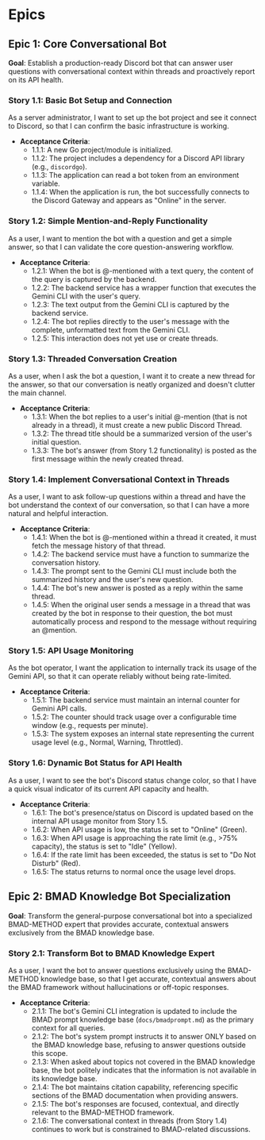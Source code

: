 # Epics

## Epic 1: Core Conversational Bot

**Goal**: Establish a production-ready Discord bot that can answer user questions with conversational context within threads and proactively report on its API health.

### Story 1.1: Basic Bot Setup and Connection

As a server administrator, I want to set up the bot project and see it connect to Discord, so that I can confirm the basic infrastructure is working.

* **Acceptance Criteria**:
    * 1.1.1: A new Go project/module is initialized.
    * 1.1.2: The project includes a dependency for a Discord API library (e.g., `discordgo`).
    * 1.1.3: The application can read a bot token from an environment variable.
    * 1.1.4: When the application is run, the bot successfully connects to the Discord Gateway and appears as "Online" in the server.

### Story 1.2: Simple Mention-and-Reply Functionality

As a user, I want to mention the bot with a question and get a simple answer, so that I can validate the core question-answering workflow.

* **Acceptance Criteria**:
    * 1.2.1: When the bot is @-mentioned with a text query, the content of the query is captured by the backend.
    * 1.2.2: The backend service has a wrapper function that executes the Gemini CLI with the user's query.
    * 1.2.3: The text output from the Gemini CLI is captured by the backend service.
    * 1.2.4: The bot replies directly to the user's message with the complete, unformatted text from the Gemini CLI.
    * 1.2.5: This interaction does not yet use or create threads.

### Story 1.3: Threaded Conversation Creation

As a user, when I ask the bot a question, I want it to create a new thread for the answer, so that our conversation is neatly organized and doesn't clutter the main channel.

* **Acceptance Criteria**:
    * 1.3.1: When the bot replies to a user's initial @-mention (that is not already in a thread), it must create a new public Discord Thread.
    * 1.3.2: The thread title should be a summarized version of the user's initial question.
    * 1.3.3: The bot's answer (from Story 1.2 functionality) is posted as the first message within the newly created thread.

### Story 1.4: Implement Conversational Context in Threads

As a user, I want to ask follow-up questions within a thread and have the bot understand the context of our conversation, so that I can have a more natural and helpful interaction.

* **Acceptance Criteria**:
    * 1.4.1: When the bot is @-mentioned within a thread it created, it must fetch the message history of that thread.
    * 1.4.2: The backend service must have a function to summarize the conversation history.
    * 1.4.3: The prompt sent to the Gemini CLI must include both the summarized history and the user's new question.
    * 1.4.4: The bot's new answer is posted as a reply within the same thread.
    * 1.4.5: When the original user sends a message in a thread that was created by the bot in response to their question, the bot must automatically process and respond to the message without requiring an @mention.

### Story 1.5: API Usage Monitoring

As the bot operator, I want the application to internally track its usage of the Gemini API, so that it can operate reliably without being rate-limited.

* **Acceptance Criteria**:
    * 1.5.1: The backend service must maintain an internal counter for Gemini API calls.
    * 1.5.2: The counter should track usage over a configurable time window (e.g., requests per minute).
    * 1.5.3: The system exposes an internal state representing the current usage level (e.g., Normal, Warning, Throttled).

### Story 1.6: Dynamic Bot Status for API Health

As a user, I want to see the bot's Discord status change color, so that I have a quick visual indicator of its current API capacity and health.

* **Acceptance Criteria**:
    * 1.6.1: The bot's presence/status on Discord is updated based on the internal API usage monitor from Story 1.5.
    * 1.6.2: When API usage is low, the status is set to "Online" (Green).
    * 1.6.3: When API usage is approaching the rate limit (e.g., >75% capacity), the status is set to "Idle" (Yellow).
    * 1.6.4: If the rate limit has been exceeded, the status is set to "Do Not Disturb" (Red).
    * 1.6.5: The status returns to normal once the usage level drops.

## Epic 2: BMAD Knowledge Bot Specialization

**Goal**: Transform the general-purpose conversational bot into a specialized BMAD-METHOD expert that provides accurate, contextual answers exclusively from the BMAD knowledge base.

### Story 2.1: Transform Bot to BMAD Knowledge Expert

As a user, I want the bot to answer questions exclusively using the BMAD-METHOD knowledge base, so that I get accurate, contextual answers about the BMAD framework without hallucinations or off-topic responses.

* **Acceptance Criteria**:
    * 2.1.1: The bot's Gemini CLI integration is updated to include the BMAD prompt knowledge base (`docs/bmadprompt.md`) as the primary context for all queries.
    * 2.1.2: The bot's system prompt instructs it to answer ONLY based on the BMAD knowledge base, refusing to answer questions outside this scope.
    * 2.1.3: When asked about topics not covered in the BMAD knowledge base, the bot politely indicates that the information is not available in its knowledge base.
    * 2.1.4: The bot maintains citation capability, referencing specific sections of the BMAD documentation when providing answers.
    * 2.1.5: The bot's responses are focused, contextual, and directly relevant to the BMAD-METHOD framework.
    * 2.1.6: The conversational context in threads (from Story 1.4) continues to work but is constrained to BMAD-related discussions.